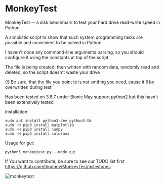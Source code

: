 # MonkeyTest

MonkeyTest -- a disk benchmark to test your hard drive read-write speed in Python

A simplistic script to show that such system programming
tasks are possible and convenient to be solved in Python

I haven't done any command-line arguments parsing, so
you should configure it using the constants at top of the script.

The file is being created, then written with random data, randomly read
and deleted, so the script doesn't waste your drive

(!) Be sure, that the file you point to is not smthng
    you need, cause it'll be overwritten during test

Has been tested on 3.6.7 under Bionic
May support python2 but this hasn't been extensively tested

Installation:
```
sudo apt install python3-dev python3-tk
sudo -H pip3 install matplotlib
sudo -H pip3 install numpy
sudo -H pip3 install colorama
```
Usage for gui:
```
python3 monkeytest.py --mode gui
```

If You want to contribute, be sure to see our TODO list first
  https://github.com/thodnev/MonkeyTest/milestones

![monkeytest](https://cloud.githubusercontent.com/assets/16870636/12601547/7a3a4f14-c4aa-11e5-8b2e-48a20d7f7c17.png)
